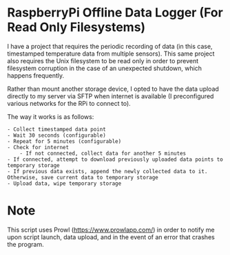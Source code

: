 # RaspberryPi Offline Data Logger (For Read Only Filesystems)
I have a project that requires the periodic recording of data (in this case, timestamped temperature data from multiple sensors). This same project also requires the Unix filesystem to be read only in order to prevent filesystem corruption in the case of an unexpected shutdown, which happens frequently.

Rather than mount another storage device, I opted to have the data upload directly to my server via SFTP when internet is available (I preconfigured various networks for the RPi to connect to).

The way it works is as follows:

	- Collect timestamped data point
	- Wait 30 seconds (configurable)
	- Repeat for 5 minutes (configurable)
	- Check for internet
		- If not connected, collect data for another 5 minutes
	- If connected, attempt to download previously uploaded data points to temporary storage
	- If previous data exists, append the newly collected data to it. Otherwise, save current data to temporary storage
	- Upload data, wipe temporary storage
  
# Note
This script uses Prowl (https://www.prowlapp.com/) in order to notify me upon script launch, data upload, and in the event of an error that crashes the program.
